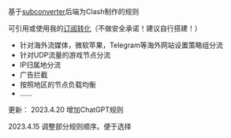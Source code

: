 基于[subconverter](https://github.com/tindy2013/subconverter)后端为Clash制作的规则

可引用或使用我的[订阅转化](https://sub.ythyx.co/)（不做安全承诺！建议自行搭建！）

- 针对海外流媒体，微软苹果，Telegram等海外网站设置策略组分流
- 针对UDP流量的游戏节点分流
- IP归属地分流
- 广告拦截
- 按照地区的节点负载均衡
- ......

更新：
2023.4.20 增加ChatGPT规则

2023.4.15 调整部分规则顺序。便于选择

